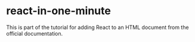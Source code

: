 # react-in-one-minute
This is part of the tutorial for adding React to an HTML document from the official documentation.
